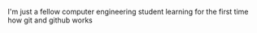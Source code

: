 I'm just a fellow computer engineering student learning for the first time how git and github works
